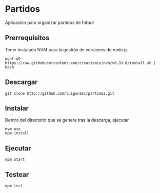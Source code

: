 # Partidos
Aplicación para organizar partidos de fútbol

## Prerrequisitos
Tener instalado NVM para la gestión de versiones de node.js

```
wget-qO-https://raw.githubusercontent.com/creationix/nvm/v0.33.8/install.sh | bash
```

## Descargar
```
git clone http://github.com/luigonsec/partidos.git
```

## Instalar
Dentro del directorio que se genera tras la descarga, ejecutar

```
nvm use
npm install
```

## Ejecutar
```
npm start
```

## Testear

```
npm test
```

